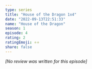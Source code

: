 ```yaml
---
type: series
title: "House of the Dragon 1x4"
date: "2022-09-13T22:51:33"
name: "House of the Dragon"
season: 1
episode: 4
rating: 2
ratingEmoji: ⭐️⭐️
share: false
---
```


*[No review was written for this episode]*
